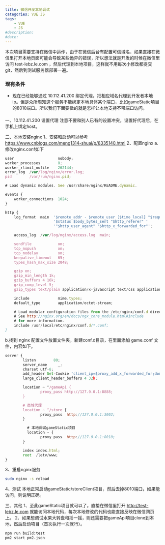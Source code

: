 ```yaml
---
title: 微信开发本地调试
categories: VUE JS
tags: 
    - VUE
    - JS
#description: 
#date: 
---
```


本次项目需要支持在微信中运作，由于在微信后台有配置可信域名，如果直接在微信里打开本地页面可能会导致某些诡异的错误，所以想法就是开发的时候在微信里访问 test-lebz.le.com ，然后代理到本地项目，这样就不用每次小修改都提交git，然后到测试服务器部署一遍。
<!-- more -->
### 现有条件
* 现在已经能够通过 10.112.41.200 绑定代理，把相应域名代理到开发者本地ip。但是众所周知这个服务不能绑定本地具体某个端口，比如gameStatic项目的8010端口。所以我们下面要做的就是怎样让本地支持不带端口访问。
####
一、10.112.41.200 设置代理
注意不要和别人已有的设置冲突，设置好代理后，在手机上绑定host。

二、本地安装nginx
1、安装和启动可以参考 https://www.cnblogs.com/meng1314-shuai/p/8335140.html
2、配置nginx
  a.修改nginx.conf如下
```js
user                    nobody;
worker_processes        8;
worker_rlimit_nofile    262144;
error_log  /var/log/nginx/error.log;
pid        /var/run/nginx.pid;

# Load dynamic modules. See /usr/share/nginx/README.dynamic.

events {
    worker_connections  1024;
}

http {
    log_format  main  '$remote_addr - $remote_user [$time_local] "$request" '
                      '$status $body_bytes_sent "$http_referer" '
                      '"$http_user_agent" "$http_x_forwarded_for"';

    access_log  /var/log/nginx/access.log  main;

    sendfile            on;
    tcp_nopush          on;
    tcp_nodelay         on;
    keepalive_timeout   65;
    types_hash_max_size 2048;

    gzip on;
    gzip_min_length 1k;
    gzip_buffers 4 16k;
    gzip_comp_level 5;
    gzip_types text/plain application/x-javascript text/css application/xml text/javascript application/x-httpd-php;

    include             mime.types;
    default_type        application/octet-stream;

    # Load modular configuration files from the /etc/nginx/conf.d directory.
    # See http://nginx.org/en/docs/ngx_core_module.html#include
    # for more information.
    include /usr/local/etc/nginx/conf.d/*.conf;
}
```
  b.找到 nginx 配置文件放置文件夹，新建conf.d目录，在里面添加 game.conf 文件，内容如下。
```js
server {
        listen        80;
        server_name     _;
        charset utf-8;
        add_header Set-Cookie 'client_ip=$proxy_add_x_forwarded_for;domain=lebz.le.com;path=/;';
        large_client_header_buffers 4 32k;

        location ~ ^/gameApi {
                proxy_pass http://127.0.0.1:8888;
        }

        # 商城代理
        location ~ ^/store {
                proxy_pass  http://127.0.0.1:3002;
        }

	      # 本地调试gameStatic项目
	      location ~ {
                proxy_pass  http://127.0.0.1:8010;
        }

        index index.html;
        root  /letv/www;
}
```
3、重启nginx服务
```bash
sudo nginx -s reload
```
4、测试
本地正常启动gameStatic/storeClient项目，然后去掉8010端口，如果能访问，则说明正确。

三、其他
1、至此gameStatic项目就可以了，直接在微信里打开 http://test-lebz.le.com 就能访问本地代码，每次本地修改的代码也能直接反映在微信网页上。
2、如果想调试水果大转盘和摇一摇，则还需要把gameApi项目clone到本地，然后启动项目（首次执行一次就行）。
```bash
npm run build:test
pm2 start pm2.json
```